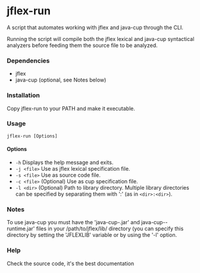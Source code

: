 # jflex-run
A script that automates working with jflex and java-cup through the CLI.

Running the script will compile both the jflex lexical and java-cup syntactical analyzers before feeding them the source file to be analyzed.

### Dependencies
- jflex
- java-cup (optional, see Notes below)

### Installation
Copy jflex-run to your PATH and make it executable.


### Usage
`jflex-run [Options]`

#### Options
- `-h`          Displays the help message and exits.
- `-j <file>`   Use <file> as jflex lexical specification file.
- `-s <file>`   Use <file> as source code file.
- `-c <file>`   (Optional) Use <file> as cup specification file.
- `-l <dir>`    (Optional) Path to library directory. Multiple library directories can be specified by separating them with ':' (as in `<dir>:<dir>`).

### Notes
To use java-cup you must have the 'java-cup-<version>.jar' and java-cup-<version>-runtime.jar' files in your /path/to/jflex/lib/ directory (you can specify this directory by setting the 'JFLEXLIB' variable or by using the '-l' option.

### Help
Check the source code, it's the best documentation

